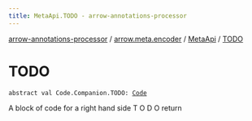 ```yaml
---
title: MetaApi.TODO - arrow-annotations-processor
---
```


[arrow-annotations-processor](../../index.html) / [arrow.meta.encoder](../index.html) / [MetaApi](index.html) / [TODO](./-t-o-d-o.html)

# TODO

`abstract val Code.Companion.TODO: `[`Code`](../../arrow.meta.ast/-code/index.html)

A block of code for a right hand side T O D O return


